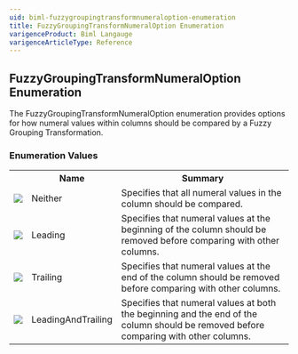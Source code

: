 ```yaml
---
uid: biml-fuzzygroupingtransformnumeraloption-enumeration
title: FuzzyGroupingTransformNumeralOption Enumeration
varigenceProduct: Biml Langauge
varigenceArticleType: Reference
---
```


## FuzzyGroupingTransformNumeralOption Enumeration<div class="LanguageSummary"><div class ="SummaryItem">The FuzzyGroupingTransformNumeralOption enumeration provides options for how numeral values within columns should be compared by a Fuzzy Grouping Transformation.</div></div><div class="EnumValueGroup">### Enumeration Values<table id="EnumValue" class="MemberList"><tbody><tr><th class="MemberTypeIconColumnHeader">&nbsp;</th><th class="MemberNameColumnHeader">Name</th><th class="MemberSummaryColumnHeader">Summary</th></tr><tr class="cd0"><td align="center" class="MemberTypeIcon"><img src="enumValue.png"></img></td><td class="MemberName">Neither</td><td class="MemberSummary"><div class ="SummaryItem">Specifies that all numeral values in the column should be compared.</div></td></tr><tr class="cd1"><td align="center" class="MemberTypeIcon"><img src="enumValue.png"></img></td><td class="MemberName">Leading</td><td class="MemberSummary"><div class ="SummaryItem">Specifies that numeral values at the beginning of the column should be removed before comparing with other columns.</div></td></tr><tr class="cd0"><td align="center" class="MemberTypeIcon"><img src="enumValue.png"></img></td><td class="MemberName">Trailing</td><td class="MemberSummary"><div class ="SummaryItem">Specifies that numeral values at the end of the column should be removed before comparing with other columns.</div></td></tr><tr class="cd1"><td align="center" class="MemberTypeIcon"><img src="enumValue.png"></img></td><td class="MemberName">LeadingAndTrailing</td><td class="MemberSummary"><div class ="SummaryItem">Specifies that numeral values at both the beginning and the end of the column should be removed before comparing with other columns.</div></td></tr></tbody></table></div>